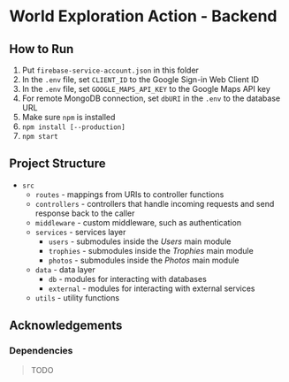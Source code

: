 # World Exploration Action - Backend

## How to Run

1. Put `firebase-service-account.json` in this folder
2. In the `.env` file, set `CLIENT_ID` to the Google Sign-in Web Client ID
3. In the `.env` file, set `GOOGLE_MAPS_API_KEY` to the Google Maps API key
4. For remote MongoDB connection, set `dbURI` in the `.env` to the database URL
5. Make sure `npm` is installed
6. `npm install [--production]`
7. `npm start`

## Project Structure

- `src`
  - `routes` - mappings from URIs to controller functions
  - `controllers` - controllers that handle incoming requests and send response back to the caller
  - `middleware` - custom middleware, such as authentication
  - `services` - services layer
    - `users` - submodules inside the _Users_ main module
    - `trophies` - submodules inside the _Trophies_ main module
    - `photos` - submodules inside the _Photos_ main module
  - `data` - data layer
    - `db` - modules for interacting with databases
    - `external` - modules for interacting with external services
  - `utils` - utility functions

## Acknowledgements

### Dependencies

> TODO
